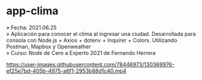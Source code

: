 # app-clima

» Fecha: 2021.06.25<br/>
» Aplicación para conocer el clima al ingresar una ciudad. Desarrollada para consola con Node.js + Axios + dotenv + Inquirer + Colors. Utilizando Postman, Mapbox y Openweather<br/>
» Curso: Node de Cero a Experto 2021 de Fernando Herrera

https://user-images.githubusercontent.com/78446973/130369976-ef25e7bd-405b-4975-a6f1-2953b88d1c40.mp4
